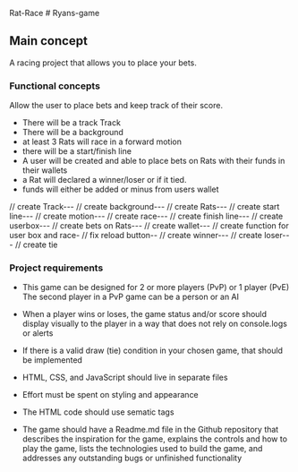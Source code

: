 Rat-Race # Ryans-game
## Main concept
A racing project that allows you to place your bets.


### Functional concepts 
Allow the user to place bets and keep track of their score.
- There will be a track Track
- There will be a background
- at least 3 Rats will race in a forward motion
- there will be a start/finish line
- A user will be created and able to place bets on Rats with their funds in their wallets
- a Rat will declared a winner/loser or if it tied.
- funds will either be added or minus from users wallet

// create Track---
// create background---
// create Rats---
// create start line---
// create motion---
// create race---
// create finish line---
// create userbox---
// create bets on Rats---
// create wallet---
// create function for user box and race-
// fix reload button--
// create winner---
// create loser---
// create tie




### Project requirements
- This game can be designed for 2 or more players (PvP) or 1 player (PvE)
The second player in a PvP game can be a person or an AI

- When a player wins or loses, the game status and/or score should display visually to the player in a way that does not rely on console.logs or alerts

- If there is a valid draw (tie) condition in your chosen game, that should be implemented

- HTML, CSS, and JavaScript should live in separate files

- Effort must be spent on styling and appearance

- The HTML code should use sematic tags

- The game should have a Readme.md file in the Github repository that describes the inspiration for the game, explains the controls and how to play the game, lists the technologies used to build the game, and addresses any outstanding bugs or unfinished functionality

